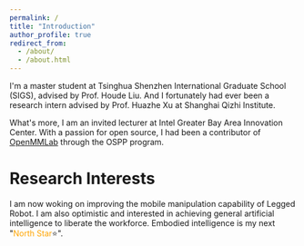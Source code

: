 ```yaml
---
permalink: /
title: "Introduction"
author_profile: true
redirect_from: 
  - /about/
  - /about.html
---
```


I'm a master student at Tsinghua Shenzhen International Graduate School (SIGS), advised by Prof. Houde Liu. And I fortunately had ever been a research intern advised by Prof. Huazhe Xu at Shanghai Qizhi Institute.

 What's more, I am an invited lecturer at Intel Greater Bay Area Innovation Center. With a passion for open source, I had been a contributor of [OpenMMLab](https://github.com/open-mmlab) through the OSPP program.

Research Interests
======
I am now woking on improving the mobile manipulation capability of Legged Robot. I am also optimistic and interested in achieving general artificial intelligence to liberate the workforce. Embodied intelligence is my next "<span style="color: orange;">North Star</span>⭐".
